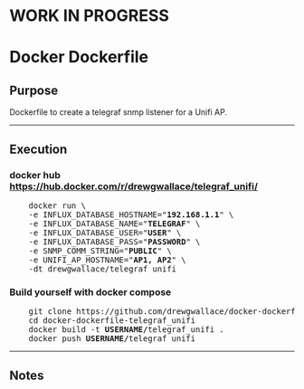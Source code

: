 # WORK IN PROGRESS
# Docker Dockerfile



## Purpose
  Dockerfile to create a telegraf snmp listener for a Unifi AP.
  
----

## Execution

### docker hub <br> https://hub.docker.com/r/drewgwallace/telegraf_unifi/
<pre>
    docker run \
    -e INFLUX_DATABASE_HOSTNAME="<b>192.168.1.1</b>" \
    -e INFLUX_DATABASE_NAME="<b>TELEGRAF</b>" \
    -e INFLUX_DATABASE_USER="<b>USER</b>" \
    -e INFLUX_DATABASE_PASS="<b>PASSWORD</b>" \
    -e SNMP_COMM_STRING="<b>PUBLIC</b>" \
    -e UNIFI_AP_HOSTNAME="<b>AP1, AP2</b>" \
    -dt drewgwallace/telegraf_unifi
</pre>
### Build yourself with docker compose
<pre>
    git clone https://github.com/drewgwallace/docker-dockerfile-telegraf_unifi.git
    cd docker-dockerfile-telegraf_unifi
    docker build -t <b>USERNAME/</b>telegraf_unifi .
    docker push <b>USERNAME/</b>telegraf_unifi
</pre>   


----

## Notes